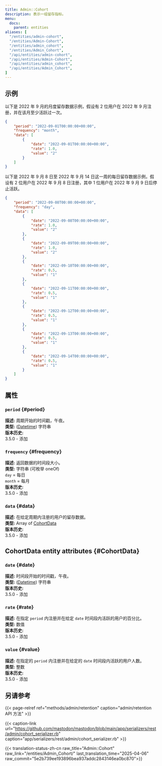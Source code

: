 ```yaml
---
title: Admin::Cohort
description: 表示一组留存指标。
menu:
  docs:
    parent: entities
aliases: [
  "/entities/admin-cohort",
  "/entities/Admin-Cohort",
  "/entities/admin_cohort",
  "/entities/Admin_Cohort",
  "/api/entities/admin-cohort",
  "/api/entities/Admin-Cohort",
  "/api/entities/admin_cohort",
  "/api/entities/Admin_Cohort",
]
---
```


## 示例

以下是 2022 年 9 月的月度留存数据示例，假设有 2 位用户在 2022 年 9 月注册，并在该月至少活跃过一次。

```json
{
	"period": "2022-09-01T00:00:00+00:00",
	"frequency": "month",
	"data": [
		{
			"date": "2022-09-01T00:00:00+00:00",
			"rate": 1.0,
			"value": "2"
		}
	]
}
```

以下是 2022 年 9 月 8 日至 2022 年 9 月 14 日这一周的每日留存数据示例，假设有 2 位用户在 2022 年 9 月 8 日注册，其中 1 位用户在 2022 年 9 月 9 日后停止活跃。

```json
{
	"period": "2022-09-08T00:00:00+00:00",
	"frequency": "day",
	"data": [
		{
			"date": "2022-09-08T00:00:00+00:00",
			"rate": 1.0,
			"value": "2"
		},
		{
			"date": "2022-09-09T00:00:00+00:00",
			"rate": 1.0,
			"value": "2"
		},
		{
			"date": "2022-09-10T00:00:00+00:00",
			"rate": 0.5,
			"value": "1"
		},
		{
			"date": "2022-09-11T00:00:00+00:00",
			"rate": 0.5,
			"value": "1"
		},
		{
			"date": "2022-09-12T00:00:00+00:00",
			"rate": 0.5,
			"value": "1"
		},
		{
			"date": "2022-09-13T00:00:00+00:00",
			"rate": 0.5,
			"value": "1"
		},
		{
			"date": "2022-09-14T00:00:00+00:00",
			"rate": 0.5,
			"value": "1"
		}
	]
}
```

## 属性

### `period` {#period}

**描述:** 周期开始的时间戳，午夜。\
**类型:** ([Datetime](/api/datetime-format#datetime)) 字符串\
**版本历史:**\
3.5.0 - 添加

### `frequency` {#frequency}

**描述:** 返回数据的时间段大小。\
**类型:** 字符串 (可枚举 oneOf)\
`day` = 每日\
`month` = 每月\
**版本历史:**\
3.5.0 - 添加

### `data` {#data}

**描述:** 在给定周期内注册的用户的留存数据。\
**类型:** Array of [CohortData](#CohortData)\
**版本历史:**\
3.5.0 - 添加

## CohortData entity attributes {#CohortData}

### `date` {#date}

**描述:** 时间段开始的时间戳，午夜。\
**类型:** ([Datetime](/api/datetime-format#datetime)) 字符串\
**版本历史:**\
3.5.0 - 添加

### `rate` {#rate}

**描述:** 在指定 `period` 内注册并在给定 `date` 时间段内活跃的用户的百分比。\
**类型:** 数值\
**版本历史:**\
3.5.0 - 添加

### `value` {#value}

**描述:** 在指定的 `period` 内注册并在给定的 `date` 时间段内活跃的用户人数。\
**类型:** 整数\
**版本历史:**\
3.5.0 - 添加

## 另请参考

{{< page-relref ref="methods/admin/retention" caption="admin/retention API 方法" >}}

{{< caption-link url="https://github.com/mastodon/mastodon/blob/main/app/serializers/rest/admin/cohort_serializer.rb" caption="app/serializers/rest/admin/cohort_serializer.rb" >}}

{{< translation-status-zh-cn raw_title="Admin::Cohort" raw_link="/entities/Admin_Cohort/" last_translation_time="2025-04-06" raw_commit="5e2b739ee193896bea937addc2843146ea0bc870">}}

